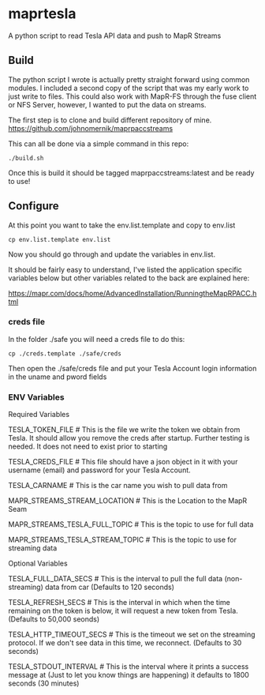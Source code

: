 # maprtesla
A python script to read Tesla API data and push to MapR Streams


## Build

The python script I wrote is actually pretty straight forward using common modules. I included a second copy of the script that was my early work to just write to files.  This could also work with MapR-FS through the fuse client or NFS Server, however, I wanted to put the data on streams. 

The first step is to clone and build different repository of mine. https://github.com/johnomernik/maprpaccstreams  

This can all be done via a simple command in this repo:

```
./build.sh
```

Once this is build it should be tagged maprpaccstreams:latest and be ready to use!

## Configure
At this point you want to take the env.list.template and copy to env.list

```
cp env.list.template env.list
```

Now you should go through and update the variables in env.list.

It should be fairly easy to understand, I've listed the application specific variables below but other variables related to the back are explained here:

https://mapr.com/docs/home/AdvancedInstallation/RunningtheMapRPACC.html

### creds file
In the folder ./safe you will need a creds file to do this:

```
cp ./creds.template ./safe/creds
```

Then open the ./safe/creds file and put your Tesla Account login information in the uname and pword fields


### ENV Variables


Required Variables

TESLA_TOKEN_FILE                # This is the file we write the token we obtain from Tesla. It should allow you remove the creds after startup. Further testing is needed. It does not need to exist prior to starting

TESLA_CREDS_FILE                # This file should have a json object in it with your username (email) and password for your Tesla Account. 

TESLA_CARNAME                   # This is the car name you wish to pull data from 

MAPR_STREAMS_STREAM_LOCATION    # This is the Location to the MapR Seam  

MAPR_STREAMS_TESLA_FULL_TOPIC   # This is the topic to use for full data

MAPR_STREAMS_TESLA_STREAM_TOPIC # This is the topic to use for streaming data

Optional Variables

TESLA_FULL_DATA_SECS            # This is the interval to pull the full data (non-streaming) data from car (Defaults to 120 seconds)

TESLA_REFRESH_SECS              # This is the interval in which when the time remaining on the token is below, it will request a new token from Tesla. (Defaults to 50,000 seonds)

TESLA_HTTP_TIMEOUT_SECS         # This is the timeout we set on the streaming protocol. If we don't see data in this time, we reconnect. (Defaults to 30 seconds) 

TESLA_STDOUT_INTERVAL           # This is the interval where it prints a success message at (Just to let you know things are happening) it defaults to 1800 seconds (30 minutes)

